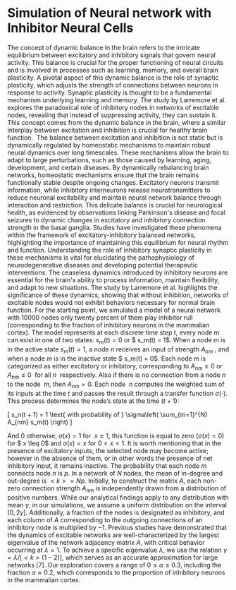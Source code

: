 # Simulation of Neural network with Inhibitor Neural Cells
The concept of dynamic balance in the brain refers to the intricate equilibrium between excitatory and inhibitory signals that govern neural activity. This balance is crucial for the proper functioning of neural circuits and is involved in processes such as learning, memory, and overall brain plasticity. A pivotal aspect of this dynamic balance is the role of synaptic plasticity, which adjusts the strength of connections between neurons in response to activity. Synaptic plasticity is thought to be a fundamental mechanism underlying learning and memory. The study by Larremore et al. explores the paradoxical role of inhibitory nodes in networks of excitable nodes, revealing that instead of suppressing activity, they can sustain it. This concept comes from the dynamic balance in the brain, where a similar interplay between excitation and inhibition is crucial for healthy brain function.  The balance between excitation and inhibition is not static but is dynamically regulated by homeostatic mechanisms to maintain robust neural dynamics over long timescales. These mechanisms allow the brain to adapt to large perturbations, such as those caused by learning, aging, development, and certain diseases. By dynamically rebalancing brain networks, homeostatic mechanisms ensure that the brain remains functionally stable despite ongoing changes. Excitatory neurons transmit information, while inhibitory interneurons release neurotransmitters to reduce neuronal excitability and maintain neural network balance through interaction and restriction. This delicate balance is crucial for neurological health, as evidenced by observations linking Parkinson's disease and focal seizures to dynamic changes in excitatory and inhibitory connection strength in the basal ganglia. Studies have investigated these phenomena within the framework of excitatory-inhibitory balanced networks, highlighting the importance of maintaining this equilibrium for neural rhythm and function. Understanding the role of inhibitory synaptic plasticity in these mechanisms is vital for elucidating the pathophysiology of neurodegenerative diseases and developing potential therapeutic interventions. The ceaseless dynamics introduced by inhibitory neurons are essential for the brain's ability to process information, maintain flexibility, and adapt to new situations. The study by Larremore et al. highlights the significance of these dynamics, showing that without inhibition, networks of excitable nodes would not exhibit behaviors necessary for normal brain function. For the starting point, we simulated a model of a neural network with $10000$ nodes only twenty percent of them play inhibitor rull (corresponding to the fraction of inhibitory neurons in the mammalian cortex). The model represents at each discrete time step t, every node m can exist in one of two states: $s_m(t) = 0$ or $ s_m(t) = 1$. When a node m is in the active state $s_m(t) = 1$, a node $n$ receives an input of strength $A_{nm}$ , and when a node $m$ is in the inactive state $ s_m(t) = 0$. Each node m is categorized as either excitatory or inhibitory, corresponding to $A_{nm} \ge 0$ or  $A_{nm} \leq 0$  for all $n$  respectively. Also if there is no connection from a node $n$ to the node  $m$, then $A_{nm} = 0$. Each node  $n$ computes the weighted sum of its inputs at the time $t$ and passes the result through a transfer function $\sigma(\cdot)$. This process determines the node’s state at the time $(t+1)$: 

 \[ s_n(t + 1) = 1  \text{ with probability of }  \sigma\left( \sum_{m=1}^{N} A_{nm} s_m(t) \right) \]   
 
And 0 otherwise, $\sigma(x)=1$ for  $x \geq 1$, this function is equal to zero $( \sigma(x)=0 )$ for $ x \leq 0$ and $\sigma(x)=x$ for $0 <x <1$. It is worth mentioning that in the presence of excitatory inputs, the selected node may become active; however in the absence of them, or in other words the presence of net inhibitory input, it remains inactive. The probability that each node $m$ connects node $n$ is $p$. In a network of $N$ nodes, the mean of in-degree and out-degree is $<k> =Np$. Initially, to construct the matrix $A$, each non-zero connection strength $A_{nm}$ is independently drawn from a distribution of positive numbers. While our analytical findings apply to any distribution with mean $\gamma$, in our simulations, we assume a uniform distribution on the interval $[0, 2\gamma]$. Additionally, a fraction of the nodes is designated as inhibitory, and each column of $A$ corresponding to the outgoing connections of an inhibitory node is multiplied by $-1$. Previous studies have demonstrated that the dynamics of excitable networks are well-characterized by the largest eigenvalue of the network adjacency matrix $A$, with critical behavior occurring at $\lambda=1$. To achieve a specific eigenvalue $\lambda$, we use the relation $\gamma=\lambda /[<k>(1-2)]$, which serves as an accurate approximation for large networks [7]. Our exploration covers a range of $0  \leq \alpha \leq 0.3$, including the fraction $\alpha \approx 0.2$, which corresponds to the proportion of inhibitory neurons in the mammalian cortex.
